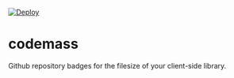 [![Deploy](https://www.herokucdn.com/deploy/button.png)](https://heroku.com/deploy?template=https://github.com/vincentriemer/codemass)

# codemass

Github repository badges for the filesize of your client-side library.